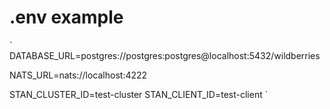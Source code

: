 # .env example

`
DATABASE_URL=postgres://postgres:postgres@localhost:5432/wildberries

NATS_URL=nats://localhost:4222

STAN_CLUSTER_ID=test-cluster
STAN_CLIENT_ID=test-client
`
